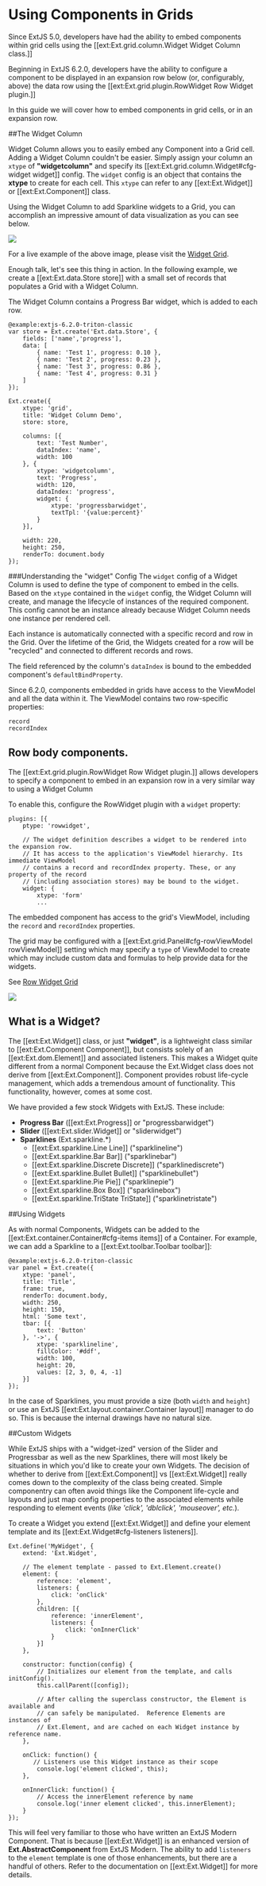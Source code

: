 # Using Components in Grids
Since ExtJS 5.0, developers have had the ability to embed components within grid cells
using the [[ext:Ext.grid.column.Widget Widget Column class.]]

Beginning in ExtJS 6.2.0, developers have the ability to configure a component to be
displayed in an expansion row below (or, configurably, above) the data row using
the [[ext:Ext.grid.plugin.RowWidget Row Widget plugin.]]

In this guide we will cover how to embed components in grid cells, or in an expansion row.

##The Widget Column

Widget Column allows you to easily embed any Component into a Grid cell.
Adding a Widget Column couldn't be easier. Simply assign your column an `xtype` of
**"widgetcolumn"** and specify its [[ext:Ext.grid.column.Widget#cfg-widget widget]]
config. The `widget` config is an object that contains the **xtype** to create for each
cell.  This `xtype` can refer to any [[ext:Ext.Widget]] or [[ext:Ext.Component]] class.

Using the Widget Column to add Sparkline widgets to a Grid, you can accomplish an
impressive amount of data visualization as you can see below.

<img src="images/KS-sparklines.jpeg"/>

For a live example of the above image, please visit the
[Widget Grid](http://examples.sencha.com/extjs/latest/examples/kitchensink/#widget-grid).

Enough talk, let's see this thing in action.  In the following example, we create a
[[ext:Ext.data.Store store]] with a small set of records that populates a Grid with a
Widget Column.

The Widget Column contains a Progress Bar widget, which is added to each row.

	@example:extjs-6.2.0-triton-classic
	var store = Ext.create('Ext.data.Store', {
	    fields: ['name','progress'],
	    data: [
	        { name: 'Test 1', progress: 0.10 },
	        { name: 'Test 2', progress: 0.23 },
	        { name: 'Test 3', progress: 0.86 },
	        { name: 'Test 4', progress: 0.31 }
	    ]
	});

	Ext.create({
	    xtype: 'grid',
	    title: 'Widget Column Demo',
	    store: store,

	    columns: [{
	        text: 'Test Number',
	        dataIndex: 'name',
	        width: 100
	    }, {
	        xtype: 'widgetcolumn',
	        text: 'Progress',
	        width: 120,
	        dataIndex: 'progress',
	        widget: {
	            xtype: 'progressbarwidget',
	            textTpl: '{value:percent}'
	        }
	    }],

	    width: 220,
	    height: 250,
	    renderTo: document.body
	});

###Understanding the "widget" Config
The `widget` config of a Widget Column is used to define the type of component
to embed in the cells.  Based on the `xtype` contained in the `widget` config,
the Widget Column will create, and manage the lifecycle of instances of the
required component. This config cannot be an instance already because Widget
Column needs one instance per rendered cell.

Each instance is automatically connected with a specific record and row in the Grid.
Over the lifetime of the Grid, the Widgets created for a row will be "recycled" and
connected to different records and rows.

The field referenced by the column's `dataIndex` is bound to the embedded component's
`defaultBindProperty`.

Since 6.2.0, components embedded in grids have access to the ViewModel and all the data
within it. The ViewModel contains two row-specific properties:

    record
    recordIndex

## Row body components.

The [[ext:Ext.grid.plugin.RowWidget Row Widget plugin.]] allows developers to
specify a component to embed in an expansion row in a very similar way to using a Widget Column

To enable this, configure the RowWidget plugin with a `widget` property:

    plugins: [{
        ptype: 'rowwidget',

        // The widget definition describes a widget to be rendered into the expansion row.
        // It has access to the application's ViewModel hierarchy. Its immediate ViewModel
        // contains a record and recordIndex property. These, or any property of the record
        // (including association stores) may be bound to the widget.
        widget: {
            xtype: 'form'
            ...

The embedded component has access to the grid's ViewModel, including the `record` and
`recordIndex` properties.

The grid may be configured with a [[ext:Ext.grid.Panel#cfg-rowViewModel rowViewModel]] setting
which may specify a `type` of ViewModel to create which may include custom data and
formulas to help provide data for the widgets.

See [Row Widget Grid](http://examples.sencha.com/extjs/latest/examples/kitchensink/#row-widget-grid)

<img src="./images/embedded_grid.png"/>

## What is a Widget?

The [[ext:Ext.Widget]] class, or just **"widget"**, is a lightweight class similar to
[[ext:Ext.Component Component]], but consists solely of an [[ext:Ext.dom.Element]] and
associated listeners.  This makes a Widget quite different from a normal Component
because the Ext.Widget class does not derive from [[ext:Ext.Component]]. Component
provides robust life-cycle management, which adds a tremendous amount of functionality.
This functionality, however, comes at some cost.

We have provided a few stock Widgets with ExtJS.  These include:

+ **Progress Bar** ([[ext:Ext.Progress]] or "progressbarwidget")
+ **Slider** ([[ext:Ext.slider.Widget]] or "sliderwidget")
+ **Sparklines** (Ext.sparkline.*)
	+ [[ext:Ext.sparkline.Line Line]] ("sparklineline")
	+ [[ext:Ext.sparkline.Bar Bar]] ("sparklinebar")
	+ [[ext:Ext.sparkline.Discrete Discrete]] ("sparklinediscrete")
	+ [[ext:Ext.sparkline.Bullet Bullet]] ("sparklinebullet")
	+ [[ext:Ext.sparkline.Pie Pie]] ("sparklinepie")
	+ [[ext:Ext.sparkline.Box Box]] ("sparklinebox")
	+ [[ext:Ext.sparkline.TriState TriState]] ("sparklinetristate")

##Using Widgets

As with normal Components, Widgets can be added to the
[[ext:Ext.container.Container#cfg-items items]] of a Container. For example, we can add
a Sparkline to a [[ext:Ext.toolbar.Toolbar toolbar]]:

    @example:extjs-6.2.0-triton-classic
    var panel = Ext.create({
        xtype: 'panel',
        title: 'Title',
        frame: true,
        renderTo: document.body,
        width: 250,
        height: 150,
        html: 'Some text',
        tbar: [{
            text: 'Button'
        }, '->', {
            xtype: 'sparklineline',
            fillColor: '#ddf',
            width: 100,
            height: 20,
            values: [2, 3, 0, 4, -1]
        }]
    });

In the case of Sparklines, you must provide a size (both `width` and `height`) or use an
ExtJS [[ext:Ext.layout.container.Container layout]] manager to do so. This is because
the internal drawings have no natural size.

##Custom Widgets

While ExtJS ships with a "widget-ized" version of the Slider and Progressbar as well
as the new Sparklines, there will most likely be situations in which you'd like to
create your own Widgets. The decision of whether to derive from [[ext:Ext.Component]] vs
[[ext:Ext.Widget]] really comes down to the complexity of the class being created.
Simple componentry can often avoid things like the Component life-cycle and layouts and
just map config properties to the associated elements while responding to element
events (_like 'click', 'dblclick', 'mouseover', etc._).

To create a Widget you extend [[ext:Ext.Widget]] and define your element template and
its [[ext:Ext.Widget#cfg-listeners listeners]].

	Ext.define('MyWidget', {
	    extend: 'Ext.Widget',

	    // The element template - passed to Ext.Element.create()
	    element: {
	        reference: 'element',
	        listeners: {
	            click: 'onClick'
	        },
	        children: [{
	            reference: 'innerElement',
	            listeners: {
	                click: 'onInnerClick'
	            }
	        }]
	    },

	    constructor: function(config) {
	        // Initializes our element from the template, and calls initConfig().
	        this.callParent([config]);

	        // After calling the superclass constructor, the Element is available and
	        // can safely be manipulated.  Reference Elements are instances of
	        // Ext.Element, and are cached on each Widget instance by reference name.
	    },

	    onClick: function() {
	       // Listeners use this Widget instance as their scope
	        console.log('element clicked', this);
	    },

	    onInnerClick: function() {
	        // Access the innerElement reference by name
	        console.log('inner element clicked', this.innerElement);
	    }
	});

This will feel very familiar to those who have written an ExtJS Modern Component. That is
because [[ext:Ext.Widget]] is an enhanced version of **Ext.AbstractComponent** from
ExtJS Modern.  The ability to add `listeners` to the `element` template is one of those
enhancements, but there are a handful of others. Refer to the documentation on
[[ext:Ext.Widget]] for more details.

